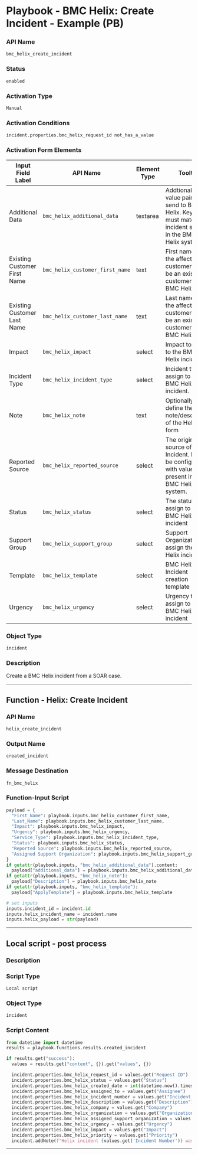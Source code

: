 <!--
    DO NOT MANUALLY EDIT THIS FILE
    THIS FILE IS AUTOMATICALLY GENERATED WITH resilient-sdk codegen
    Generated with resilient-sdk v50.0.151
-->

# Playbook - BMC Helix: Create Incident - Example (PB)

### API Name
`bmc_helix_create_incident`

### Status
`enabled`

### Activation Type
`Manual`

### Activation Conditions
`incident.properties.bmc_helix_request_id not_has_a_value`

### Activation Form Elements
| Input Field Label | API Name | Element Type | Tooltip | Requirement |
| ----------------- | -------- | ------------ | ------- | ----------- |
| Additional Data | `bmc_helix_additional_data` | textarea | Addtional key value pairs to send to BMC Helix. Keys must match the incident schema in the BMC Helix system. | Optional |
| Existing Customer First Name | `bmc_helix_customer_first_name` | text | First name of the affected customer. Must be an existing customer on BMC Helix. | Always |
| Existing Customer Last Name | `bmc_helix_customer_last_name` | text | Last name of the affected customer. Must be an existing customer on BMC Helix. | Always |
| Impact | `bmc_helix_impact` | select | Impact to assign to the BMC Helix incident | Always |
| Incident Type | `bmc_helix_incident_type` | select | Incident type to assign to the BMC Helix incident. | Always |
| Note | `bmc_helix_note` | text | Optionally, define the note/description of the Helix form | Optional |
| Reported Source | `bmc_helix_reported_source` | select | The originating source of this Incident. Must be configured with values present in your BMC Helix system. | Always |
| Status | `bmc_helix_status` | select | The status to assign to the BMC Helix incident | Always |
| Support Group | `bmc_helix_support_group` | select | Support Organization to assign the BMC Helix incident to | Always |
| Template | `bmc_helix_template` | select | BMC Helix Incident creation template | Optional |
| Urgency | `bmc_helix_urgency` | select | Urgency to assign to the BMC Helix incident | Always |

### Object Type
`incident`

### Description
Create a BMC Helix incident from a SOAR case.


---
## Function - Helix: Create Incident

### API Name
`helix_create_incident`

### Output Name
`created_incident`

### Message Destination
`fn_bmc_helix`

### Function-Input Script
```python
payload = {
  "First_Name": playbook.inputs.bmc_helix_customer_first_name,
  "Last_Name": playbook.inputs.bmc_helix_customer_last_name,
  "Impact": playbook.inputs.bmc_helix_impact,
  "Urgency": playbook.inputs.bmc_helix_urgency,
  "Service_Type": playbook.inputs.bmc_helix_incident_type,
  "Status": playbook.inputs.bmc_helix_status,
  "Reported Source": playbook.inputs.bmc_helix_reported_source,
  "Assigned Support Organization": playbook.inputs.bmc_helix_support_group
}
if getattr(playbook.inputs, "bmc_helix_additional_data").content:
  payload["additional_data"] = playbook.inputs.bmc_helix_additional_data.content
if getattr(playbook.inputs, "bmc_helix_note"):
  payload["Description"] = playbook.inputs.bmc_helix_note
if getattr(playbook.inputs, "bmc_helix_template"):
  payload["ApplyTemplate"] = playbook.inputs.bmc_helix_template

# set inputs
inputs.incident_id = incident.id
inputs.helix_incident_name = incident.name
inputs.helix_payload = str(payload)
```

---

## Local script - post process

### Description


### Script Type
`Local script`

### Object Type
`incident`

### Script Content
```python
from datetime import datetime
results = playbook.functions.results.created_incident

if results.get("success"):
  values = results.get("content", {}).get("values", {})

  incident.properties.bmc_helix_request_id = values.get("Request ID")
  incident.properties.bmc_helix_status = values.get("Status")
  incident.properties.bmc_helix_created_date = int(datetime.now().timestamp()*1000)
  incident.properties.bmc_helix_assigned_to = values.get("Assignee")
  incident.properties.bmc_helix_incident_number = values.get("Incident Number")
  incident.properties.bmc_helix_description = values.get("Description")
  incident.properties.bmc_helix_company = values.get("Company")
  incident.properties.bmc_helix_organization = values.get("Organization")
  incident.properties.bmc_helix_assigned_support_organization = values.get("Assigned Support Organization")
  incident.properties.bmc_helix_urgency = values.get("Urgency")
  incident.properties.bmc_helix_impact = values.get("Impact")
  incident.properties.bmc_helix_priority = values.get("Priority")
  incident.addNote(f"Helix incident {values.get('Incident Number')} was successfully created from SOAR incident {incident.id}.")
```

---

